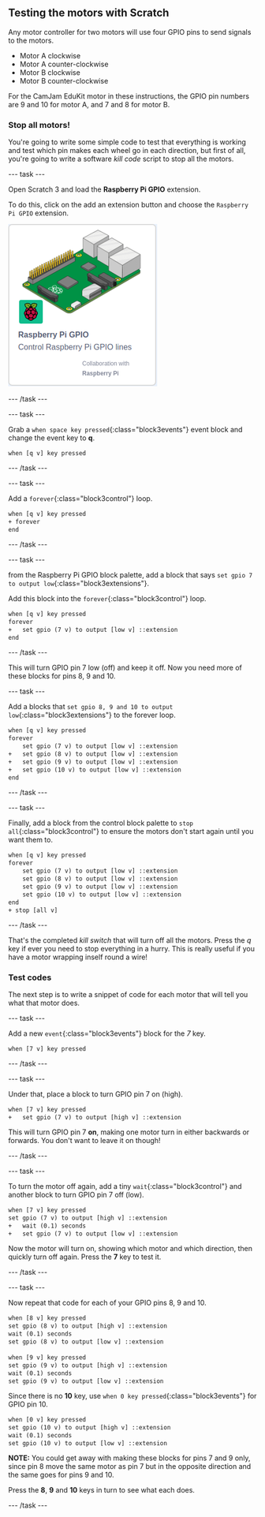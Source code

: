 ## Testing the motors with Scratch

Any motor controller for two motors will use four GPIO pins to send signals to the motors.
+ Motor A clockwise
+ Motor A counter-clockwise
+ Motor B clockwise
+ Motor B counter-clockwise

For the CamJam EduKit motor in these instructions, the GPIO pin numbers are 9 and 10 for motor A, and 7 and 8 for motor B.

### Stop all motors!

You're going to write some simple code to test that everything is working and test which pin makes each wheel go in each direction, but first of all, you're going to write a software _kill code_ script to stop all the motors.

--- task ---

Open Scratch 3 and load the **Raspberry Pi GPIO** extension.

To do this, click on the add an extension button and choose the `Raspberry Pi GPIO` extension.

![Add the Raspberry Pi GPIO extension](images/testing_GPIOextension.png)

--- /task ---

--- task ---

Grab a `when space key pressed`{:class="block3events"} event block and change the event key to **q**.

```blocks3
when [q v] key pressed
```

--- /task ---

--- task ---

Add a `forever`{:class="block3control"} loop.

```blocks3
when [q v] key pressed
+ forever
end
```

--- /task ---

--- task ---

from the Raspberry Pi GPIO block palette, add a block that says `set gpio 7 to output low`{:class="block3extensions"}.

Add this block into the `forever`{:class="block3control"} loop.

```blocks3
when [q v] key pressed
forever
+   set gpio (7 v) to output [low v] ::extension
end
```

--- /task ---

This will turn GPIO pin 7 low (off) and keep it off. Now you need more of these blocks for pins 8, 9 and 10.

--- task ---

Add a blocks that `set gpio 8, 9 and 10 to output low`{:class="block3extensions"} to the forever loop.

```blocks3
when [q v] key pressed
forever
    set gpio (7 v) to output [low v] ::extension
+   set gpio (8 v) to output [low v] ::extension
+   set gpio (9 v) to output [low v] ::extension
+   set gpio (10 v) to output [low v] ::extension
end
```

--- /task ---

--- task ---

Finally, add a block from the control block palette to `stop all`{:class="block3control"} to ensure the motors don't start again until you want them to.

```blocks3
when [q v] key pressed
forever
    set gpio (7 v) to output [low v] ::extension
    set gpio (8 v) to output [low v] ::extension
    set gpio (9 v) to output [low v] ::extension
    set gpio (10 v) to output [low v] ::extension
end
+ stop [all v]
```

--- /task ---

That's the completed _kill switch_ that will turn off all the motors. Press the *q* key if ever you need to stop everything in a hurry. This is really useful if you have a motor wrapping inself round a wire!

### Test codes

The next step is to write a snippet of code for each motor that will tell you what that motor does.

--- task ---

Add a new `event`{:class="block3events"} block for the *7* key.

```blocks3
when [7 v] key pressed
```

--- /task ---

--- task ---

Under that, place a block to turn GPIO pin 7 on (high).

```blocks3
when [7 v] key pressed
+   set gpio (7 v) to output [high v] ::extension
```

This will turn GPIO pin 7 **on**, making one motor turn in either backwards or forwards. You don't want to leave it on though!

--- /task ---

--- task ---

To turn the motor off again, add a tiny `wait`{:class="block3control"} and another block to turn GPIO pin 7 off (low).

```blocks3
when [7 v] key pressed
set gpio (7 v) to output [high v] ::extension
+   wait (0.1) seconds
+   set gpio (7 v) to output [low v] ::extension
```

Now the motor will turn on, showing which motor and which direction, then quickly turn off again. Press the **7** key to test it.

--- /task ---

--- task ---

Now repeat that code for each of your GPIO pins 8, 9 and 10.

```blocks3
when [8 v] key pressed
set gpio (8 v) to output [high v] ::extension
wait (0.1) seconds
set gpio (8 v) to output [low v] ::extension

when [9 v] key pressed
set gpio (9 v) to output [high v] ::extension
wait (0.1) seconds
set gpio (9 v) to output [low v] ::extension
```

Since there is no **10** key, use `when 0 key pressed`{:class="block3events"} for GPIO pin 10.

```blocks3
when [0 v] key pressed
set gpio (10 v) to output [high v] ::extension
wait (0.1) seconds
set gpio (10 v) to output [low v] ::extension
```

**NOTE:** You could get away with making these blocks for pins 7 and 9 only, since pin 8 move the same motor as pin 7 but in the opposite direction and the same goes for pins 9 and 10.

Press the **8**, **9** and **10** keys in turn to see what each does.

--- /task ---
